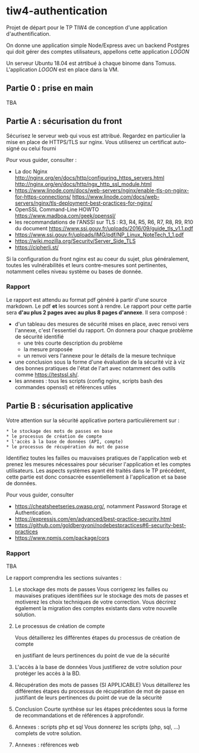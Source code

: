 tiw4-authentication
===================

Projet de départ pour le TP TIW4 de conception d'une application d'authentification.

On donne une application simple Node/Express avec un backend Postgres qui doit gérer des comptes utilisateurs, appellons cette application _LOGON_


Un serveur Ubuntu 18.04 est atrtibué à chaque binome dans Tomuss. L'application _LOGON_ est en place dans la VM.

Partie 0 : prise en main
--------------------------------

TBA


Partie A : sécurisation du front
--------------------------------

Sécurisez le serveur web qui vous est attribué. Regardez en particulier la mise en place de HTTPS/TLS sur nginx.
Vous utiliserez un certificat auto-signé ou celui fourni

Pour vous guider, consulter :
 
 - La doc Nginx <http://nginx.org/en/docs/http/configuring_https_servers.html> <http://nginx.org/en/docs/http/ngx_http_ssl_module.html>
 - <https://www.linode.com/docs/web-servers/nginx/enable-tls-on-nginx-for-https-connections/> <https://www.linode.com/docs/web-servers/nginx/tls-deployment-best-practices-for-nginx/>
 - OpenSSL Command-Line HOWTO <https://www.madboa.com/geek/openssl/>
 - les recommandations de l'ANSSI sur TLS : R3, R4, R5, R6, R7, R8, R9, R10 du document <https://www.ssi.gouv.fr/uploads/2016/09/guide_tls_v1.1.pdf>
 - <https://www.ssi.gouv.fr/uploads/IMG/pdf/NP_Linux_NoteTech_1_1.pdf>
 - <https://wiki.mozilla.org/Security/Server_Side_TLS>
 - <https://cipherli.st/>

Si la configuration du front nginx est au coeur du sujet, plus généralement, toutes les vulnérabilités et leurs contre-mesures sont pertinentes, notamment celles niveau système ou bases de donnée.

### Rapport

Le rapport est attendu au format pdf généré à partir d'une source markdown. Le pdf **et** les sources sont à rendre.
Le rapport pour cette partie sera **d'au plus 2 pages avec au plus 8 pages d'annexe**. Il sera composé :

 * d'un tableau des mesures de sécurité mises en place, avec renvoi vers l'annexe, c'est l'essentiel du rapport. On donnera pour chaque problème de sécurité identifié
    * une très courte description du problème
    * la mesure proposée
    * un renvoi vers l'annexe pour le détails de la mesure technique
 * une conclusion sous la forme d'une évaluation de la sécurité viz à viz des bonnes pratiques de l'état de l'art avec notamment des outils comme <https://testssl.sh/>.
 * les annexes : tous les scripts (config nginx, scripts bash des commandes openssl) et références utiles


Partie B : sécurisation applicative
-----------------------------------

Votre attention sur la sécurité applicative portera particulièrement sur :

    * le stockage des mots de passes en base
    * le processus de création de compte
    * l'accès à la base de données (API, compte)
    * le processus de récupération du mot de passe


Identifiez toutes les failles ou mauvaises pratiques de l'application web et prenez les mesures nécessaires pour sécuriser l'application et les comptes utilisateurs. Les aspects systèmes ayant été traités dans le TP précédent, cette partie est donc consacrée essentiellement à l'application et sa base de données.

Pour vous guider, consulter

 *  <https://cheatsheetseries.owasp.org/>, notamment Password Storage et Authentication.
 * <https://expressjs.com/en/advanced/best-practice-security.html>
 * <https://github.com/goldbergyoni/nodebestpractices#6-security-best-practices>
 * <https://www.npmjs.com/package/cors>

### Rapport


TBA

Le rapport comprendra les sections suivantes :
    
 1. Le stockage des mots de passes
    Vous corrigerez les failles ou mauvaises pratiques identifiées sur le stockage
    des mots de passes et motiverez les choix techniques de votre correction.
    Vous décrirez également la migration des comptes existants dans votre nouvelle
    solution.
 2. Le processus de création de compte

      Vous détaillerez les différentes étapes du processus de création de compte

      en justifiant de leurs pertinences du point de vue de la sécurité

 3. L'accès à la base de données
    Vous justifierez de votre solution pour protéger les accès à la BD.
 4. Récupération des mots de passes (SI APPLICABLE)
    Vous détaillerez les différentes étapes du processus de récupération de mot
    de passe en justifiant de leurs pertinences du point de vue de la sécurité
 5. Conclusion
    Courte synthèse sur les étapes précédentes sous la forme de recommandations
    et de références à approfondir.
 6. Annexes : scripts php et sql
    Vous donnerez les scripts (php, sql, ...) complets de votre solution.
 7. Annexes : références web
 


